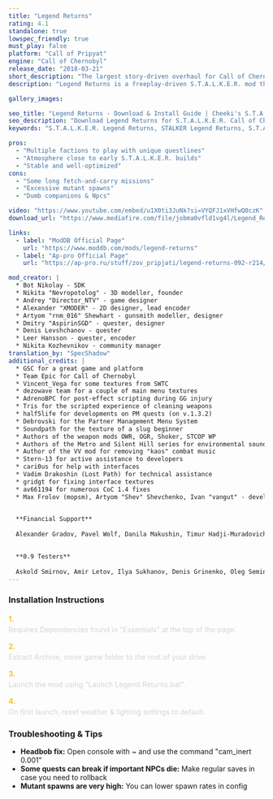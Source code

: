 ```yaml
---
title: "Legend Returns"
rating: 4.1
standalone: true
lowspec_friendly: true
must_play: false
platform: "Call of Pripyat"
engine: "Call of Chernobyl"
release_date: "2018-03-21"
short_description: "The largest story-driven overhaul for Call of Chernobyl, blending open-world, freeplay gameplay with full plots and storylines to discover for multiple factions. Special attention was given to Sin and their quests, making it a must-play faction!"
description: "Legend Returns is a freeplay-driven S.T.A.L.K.E.R. mod that blends restored cut content, new mechanics, and multiple faction storylines into one atmospheric experience.<br> Each faction comes with its own quests, perks, and challenges. The mod adds an expanded weapon pack, a detailed skill system, a demanding economy, new anomalies, psi-storms, and cut mutants brought back from early builds.<br> Built on Call of Chernobyl, it perfectly captures the eerie feel of the original games, keeps performance stable and offers plenty of side quests and exploration. Whether you join Sin, Duty, Clear Sky, or Monolith, the Zone here is harsh, unpredictable, and full of ways to test your survival."

gallery_images:

seo_title: "Legend Returns - Download & Install Guide | Cheeki's S.T.A.L.K.E.R. Mods Archive"
seo_description: "Download Legend Returns for S.T.A.L.K.E.R. Call of Chernobyl. Complete installation guide, gameplay features, and detailed review on Cheeki's S.T.A.L.K.E.R. Mods Archive"
keywords: "S.T.A.L.K.E.R. Legend Returns, STALKER Legend Returns, S.T.A.L.K.E.R. story mods, STALKER story mods, Call of Chernobyl mods, STALKER Call of Pripyat mods, Best STALKER Call of Pripyat mods, best S.T.A.L.K.E.R. mods 2025, best STALKER mods 2025, immersive STALKER mod, best STALKER mod, Cheeki Breeki"

pros:
  - "Multiple factions to play with unique questlines"
  - "Atmosphere close to early S.T.A.L.K.E.R. builds"
  - "Stable and well-optimized"
cons:
  - "Some long fetch-and-carry missions"
  - "Excessive mutant spawns"
  - "Dumb companions & Npcs"

video: "https://www.youtube.com/embed/u1X0ti3JuNk?si=VYQFJ1xVHfwQ0czK"
download_url: "https://www.mediafire.com/file/jobma0vfld1vg4l/Legend_Returns.7z/file"

links:    
  - label: "ModDB Official Page"
    url: "https://www.moddb.com/mods/legend-returns"
  - label: "Ap-pro Official Page"
    url: "https://ap-pro.ru/stuff/zov_pripjati/legend-returns-092-r214/"

mod_creator: |
  * Bot Nikolay - SDK
  * Nikita "Nevropotolog" - 3D modeller, founder
  * Andrey "Director_NTV" - game designer
  * Alexander "XMODER" - 2D designer, lead encoder
  * Artyom "rnm_016" Shewhart - gunsmith modeller, designer
  * Dmitry "AspirinSGD" - quester, designer
  * Denis Levshchanov - quester
  * Leer Hansson - quester, encoder
  * Nikita Kozhevnikov - community manager
translation_by: "SpecShadow"
additional_credits: |
  * GSC for a great game and platform
  * Team Epic for Call of Chernobyl
  * Vincent_Vega for some textures from SWTC
  * dezowave team for a couple of main menu textures
  * AdrenoBPC for post-effect scripting during GG injury
  * Tris for the scripted experience of cleaning weapons
  * half5life for developments on PM quests (on v.1.3.2)
  * Debrovski for the Partner Management Menu System
  * Soundpath for the texture of a slug beginner
  * Authors of the weapon mods OWR, OGR, Shoker, STCOP WP
  * Authors of the Metro and Silent Hill series for environmental sounds
  * Author of the VV mod for removing "kaos" combat music
  * Stern-13 for active assistance to developers
  * cari0us for help with interfaces
  * Vadim Drakoshin (Lost Path) for technical assistance
  * gridgt for fixing interface textures
  * av661194 for numerous CoC 1.4 fixes
  * Max Frolov (mopsm), Artyom "Shev" Shevchenko, Ivan "vangut" - development participants
    

  **Financial Support**
  
  Alexander Gradov, Pavel Wolf, Danila Makushin, Timur Hadji-Muradovich Bilalov, Denis Grinenko, Nikita Persikov, Alexander Ivanov, Oleg Kovalchuk, Ivan Zaitsev
  

  **0.9 Testers**
  
  Askold Smirnov, Amir Letov, Ilya Sukhanov, Denis Grinenko, Oleg Semin
---
```


### Installation Instructions

<div class="space-y-3 mt-4">
  <div class="flex items-start" style="gap: 0.75rem; margin-bottom: 0.75rem;">
    <span style="color: #fbbf24 !important; font-weight: bold; font-size: 0.875rem; flex-shrink: 0; line-height: 1.5; min-width: 1.2rem;">1.</span>
    <div style="flex: 1; line-height: 1.5;">
      <p style="margin: 0; color: #d1d5db;">Requires Dependencies found in "Essentials" at the top of the page.</p>
    </div>
  </div>

  <div class="flex items-start" style="gap: 0.75rem; margin-bottom: 0.75rem;">
    <span style="color: #fbbf24 !important; font-weight: bold; font-size: 0.875rem; flex-shrink: 0; line-height: 1.5; min-width: 1.2rem;">2.</span>
    <div style="flex: 1; line-height: 1.5;">
      <p style="margin: 0; color: #d1d5db;">Extract Archive, move game folder to the root of your drive</p>
    </div>
  </div>

  <div class="flex items-start" style="gap: 0.75rem; margin-bottom: 0.75rem;">
    <span style="color: #fbbf24 !important; font-weight: bold; font-size: 0.875rem; flex-shrink: 0; line-height: 1.5; min-width: 1.2rem;">3.</span>
    <div style="flex: 1; line-height: 1.5;">
      <p style="margin: 0; color: #d1d5db;">Launch the mod using "Launch Legend Returns.bat".</p>
    </div>
  </div>

  <div class="flex items-start" style="gap: 0.75rem; margin-bottom: 0;">
    <span style="color: #fbbf24 !important; font-weight: bold; font-size: 0.875rem; flex-shrink: 0; line-height: 1.5; min-width: 1.2rem;">4.</span>
    <div style="flex: 1; line-height: 1.5;">
      <p style="margin: 0; color: #d1d5db;">On first launch, reset weather & lighting settings to default.</p>
    </div>
  </div>
</div>

### Troubleshooting & Tips

- **Headbob fix:** Open console with ~ and use the command "cam_inert 0.001"
- **Some quests can break if important NPCs die:** Make regular saves in case you need to rollback
- **Mutant spawns are very high:** You can lower spawn rates in config
